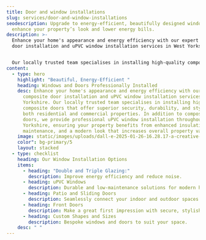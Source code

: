 ```yaml
---
title: Door and window installations
slug: services/door-and-window-installations
seodescription: Upgrade to energy-efficient, beautifully designed windows that
  enhance your property’s look and lower energy bills.
description: >-
  Enhance your home's appearance and energy efficiency with our expert composite
  door installation and uPVC window installation services in West Yorkshire. 


  Our locally trusted team specialises in installing high-quality composite doors that offer superior security, durability, and style for both residential and commercial properties. In addition to composite doors, we provide professional uPVC window installation throughout West Yorkshire, ensuring your property benefits from enhanced insulation, low maintenance, and a modern look that increases overall property value.
content:
  - type: hero
    highlight: "Beautiful, Energy-Efficient "
    heading: Windows and Doors Professionally Installed
    desc: Enhance your home's appearance and energy efficiency with our expert
      composite door installation and uPVC window installation services in West
      Yorkshire. Our locally trusted team specialises in installing high-quality
      composite doors that offer superior security, durability, and style for
      both residential and commercial properties. In addition to composite
      doors, we provide professional uPVC window installation throughout West
      Yorkshire, ensuring your property benefits from enhanced insulation, low
      maintenance, and a modern look that increases overall property value.
    image: static/images/uploads/dall-e-2025-01-26-16.28.17-a-creative-and-surreal-depiction-of-window-and-door-installations-in-a-residential-setting-featuring-a-professional-worker-installing-a-window-and-do.webp
    color": bg-primary/5
    layout: stacked
  - type: checklist
    heading: Our Window Installation Options
    items:
      - heading: "Double and Triple Glazing:"
        description: Improve energy efficiency and reduce noise.
      - heading: uPVC Windows
        description: Durable and low-maintenance solutions for modern homes.
      - heading: Patio and Sliding Doors
        description: Seamlessly connect your indoor and outdoor spaces.
      - heading: Front Doors
        description: Make a great first impression with secure, stylish front doors.
      - heading: Custom Shapes and Sizes
        description: Bespoke windows and doors to suit your space.
    desc: " "
---
```

